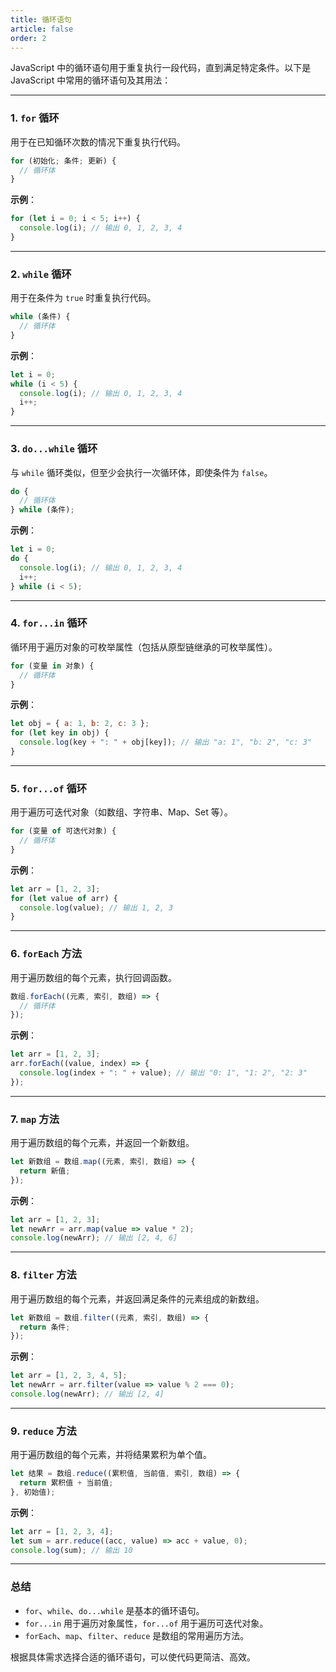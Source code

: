 ```yaml
---
title: 循环语句
article: false
order: 2
---
```

JavaScript 中的循环语句用于重复执行一段代码，直到满足特定条件。以下是 JavaScript 中常用的循环语句及其用法：

---

### 1. **`for` 循环**
用于在已知循环次数的情况下重复执行代码。

```javascript
for (初始化; 条件; 更新) {
  // 循环体
}
```

**示例**：
```javascript
for (let i = 0; i < 5; i++) {
  console.log(i); // 输出 0, 1, 2, 3, 4
}
```

---

### 2. **`while` 循环**
用于在条件为 `true` 时重复执行代码。

```javascript
while (条件) {
  // 循环体
}
```

**示例**：
```javascript
let i = 0;
while (i < 5) {
  console.log(i); // 输出 0, 1, 2, 3, 4
  i++;
}
```

---

### 3. **`do...while` 循环**
与 `while` 循环类似，但至少会执行一次循环体，即使条件为 `false`。

```javascript
do {
  // 循环体
} while (条件);
```

**示例**：
```javascript
let i = 0;
do {
  console.log(i); // 输出 0, 1, 2, 3, 4
  i++;
} while (i < 5);
```

---

### 4. **`for...in` 循环**
循环用于遍历对象的可枚举属性（包括从原型链继承的可枚举属性）。

```javascript
for (变量 in 对象) {
  // 循环体
}
```

**示例**：
```javascript
let obj = { a: 1, b: 2, c: 3 };
for (let key in obj) {
  console.log(key + ": " + obj[key]); // 输出 "a: 1", "b: 2", "c: 3"
}
```

---

### 5. **`for...of` 循环**
用于遍历可迭代对象（如数组、字符串、Map、Set 等）。

```javascript
for (变量 of 可迭代对象) {
  // 循环体
}
```

**示例**：
```javascript
let arr = [1, 2, 3];
for (let value of arr) {
  console.log(value); // 输出 1, 2, 3
}
```

---

### 6. **`forEach` 方法**
用于遍历数组的每个元素，执行回调函数。

```javascript
数组.forEach((元素, 索引, 数组) => {
  // 循环体
});
```

**示例**：
```javascript
let arr = [1, 2, 3];
arr.forEach((value, index) => {
  console.log(index + ": " + value); // 输出 "0: 1", "1: 2", "2: 3"
});
```

---

### 7. **`map` 方法**
用于遍历数组的每个元素，并返回一个新数组。

```javascript
let 新数组 = 数组.map((元素, 索引, 数组) => {
  return 新值;
});
```

**示例**：
```javascript
let arr = [1, 2, 3];
let newArr = arr.map(value => value * 2);
console.log(newArr); // 输出 [2, 4, 6]
```

---

### 8. **`filter` 方法**
用于遍历数组的每个元素，并返回满足条件的元素组成的新数组。

```javascript
let 新数组 = 数组.filter((元素, 索引, 数组) => {
  return 条件;
});
```

**示例**：
```javascript
let arr = [1, 2, 3, 4, 5];
let newArr = arr.filter(value => value % 2 === 0);
console.log(newArr); // 输出 [2, 4]
```

---

### 9. **`reduce` 方法**
用于遍历数组的每个元素，并将结果累积为单个值。

```javascript
let 结果 = 数组.reduce((累积值, 当前值, 索引, 数组) => {
  return 累积值 + 当前值;
}, 初始值);
```

**示例**：
```javascript
let arr = [1, 2, 3, 4];
let sum = arr.reduce((acc, value) => acc + value, 0);
console.log(sum); // 输出 10
```

---

### **总结**
- `for`、`while`、`do...while` 是基本的循环语句。
- `for...in` 用于遍历对象属性，`for...of` 用于遍历可迭代对象。
- `forEach`、`map`、`filter`、`reduce` 是数组的常用遍历方法。

根据具体需求选择合适的循环语句，可以使代码更简洁、高效。
